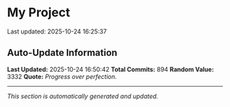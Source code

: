 # My Project


Last updated: 2025-10-24 16:25:37





































































































































































































































































































































































































































































































































































































































































































































































































































































































































































































































































































































































































































































































































## Auto-Update Information

**Last Updated:** 2025-10-24 16:50:42
**Total Commits:** 894
**Random Value:** 3332
**Quote:** _Progress over perfection._

---
_This section is automatically generated and updated._
